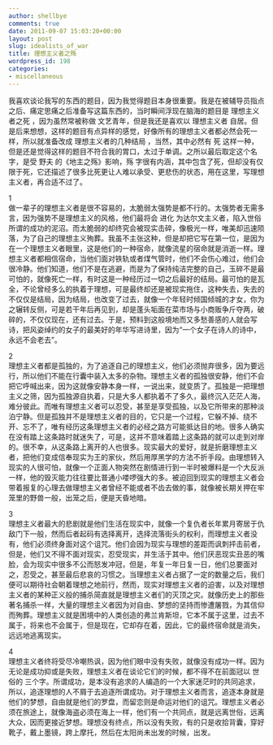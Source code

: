 ```yaml
---
author: shellbye
comments: true
date: 2011-09-07 15:03:20+00:00
layout: post
slug: idealists_of_war
title: 理想主义者之殇
wordpress_id: 198
categories:
- miscellaneous
---
```


我喜欢谈论我写的东西的题目，因为我觉得题目本身很重要。我是在被辅导员指点之后、痛定思痛之后准备写这篇东西的，当时瞬间浮现在脑海的题目是 理想主义者之死 ，因为虽然常被称做 文艺青年，但是我还是喜欢以 理想主义者 自居。但是后来想想，这样的题目有点异样的感觉，好像所有的理想主义者都必然会死一样，所以就准备改成 理想主义者的几种结局 ，当然，其中必然有 死 这样一种，但是还是觉得这样的题目不符合我的胃口，太过于单调。之所以最后取定这个名字，是受 野夫 的《地主之殇》影响，殇 字很有内涵，其中包含了死，但却没有仅限于死，它还描述了很多比死更让人难以承受、更悲伤的状态，用在这里，写理想主义者，再合适不过了。  
  
1  
做一辈子的理想主义者是很不容易的，太脆弱太强势是都不行的。太强势者无需多言，因为强势不是理想主义的风格，他们最将会 进化 为达尔文主义者，陷入世俗所谓的成功的泥沼。而太脆弱的却终究会被现实击碎，像极光一样，唯美却迅速陨落，为了自己的理想主义殉葬。我虽不主张这种，但是却把它写在第一位，是因为在一个理想主义者眼里，这是他们的一种宿命，就像流星的宿命就是消逝一样。理想主义者都相信宿命，当他们面对铁轨或者煤气管时，他们不会伤心难过，他们会很冷静。他们知道，他们不是在逃避，而是为了保持纯洁完整的自己，玉碎不是最可怕的，就像死亡一样，有时这是一种经历过一切之后最好的结局。最可怕的是瓦全，不论曾经多么的执着于理想，可是最终却还是被现实拖住，这种失去，失去的不仅仅是结局，因为结局，也改变了过去，就像一个年轻时倾国倾城的才女，你为之辗转反侧，可是若干年后再见到，却是蓬头垢面在菜市场与小商贩争斤夺两，破碎的，不仅仅现在，还有过去。于是，预料到这般境地而又多愁善感的人就会写诗，把风姿绰约的女子的最美好的年华写进诗里，因为“一个女子在诗人的诗中，永远不会老去”。  
  
2  
理想主义者都是孤独的，为了追逐自己的理想主义，他们必须抛弃很多，因为要远行，所以他们不能在行囊中装入太多的杂物。理想主义者的孤独很安静，他们不会把它呼喊出来，因为这就像安静本身一样，一说出来，就变质了。孤独是一把理想主义之筛，因为孤独源自执着，只是大多人都执着不了多久，最终沉入茫茫人海，难分彼此。而唯有理想主义者可以忍受，甚至是享受孤独，以及它所带来的那种淡泊宁静。但是孤独并不是理想主义者的目的，它只是一个过程，它躲不掉、绕不开、忘不了，唯有经历这条理想主义者的必经之路方可能抵达目的地。很多人确实在没有踏上这条路时就迷失了，可是，这并不意味着踏上这条路的就可以走到对岸的。很不幸，从这条路上离开的人也很多。现实最大的爱好，就是折磨理想主义者，把他们变成信奉现实为王的家伙，然后用厚黑学的方法不折手段。由理想转入现实的人很可怕，就像一个正面人物突然在剧情进行到一半时被爆料是一个大反派一样，他的毁灭能力往往要比普通小喽啰强大的多。被迫回到现实的理想主义者会带着报复的心理去做理想主义者曾经不能或者不齿去做的事，就像被长期关押在牢笼里的野兽一般，出笼之后，便是天昏地暗。  
  
  
3  
理想主义者最大的悲剧就是他们生活在现实中，就像一个复仇者长年累月寄居于仇敌门下一般，然而后者起码有选择离开，选择流落街头的权利，而理想主义者没有，他们必须终身面对这个诅咒。他们会因为现实与理想的差距而讽刺抨击前者，但是，他们又不得不面对现实，忍受现实，并生活于其中。他们厌恶现实丑恶的嘴脸，会为现实中很多不公而怒发冲冠，但是，年复一年日复一日，他们总要面对之，忍受之，甚至最后悲哀的习惯之。当理想主义者占据了一定的数量之后，我们便可以期待社会朝着理想之地前行，然而，现实对理想主义者的迫害，以及对理想主义者的某种正义般的捕杀简直就是理想主义者们的灭顶之灾。就像历史上的那些著名捕杀一样，大量的理想主义者因为对自由、梦想的坚持而惨遭屠戮，为其信仰而殉葬。理想主义就是困境中的人类创造的弗兰肯斯坦，它本不属于这里，过去不属于，将来也不会属于，但是现在，它却存在着，因此，它的最终宿命就是消失，远远地逃离现实。  
  
4  
理想主义者终将受尽冷嘲热讽，因为他们眼中没有失败，就像没有成功一样。因为无论是成功抑或是失败，理想主义者在谈论它们的时候，都不得不在前面冠以 世俗的 三个字。所谓成功，是本没有追求的人编造的一个大家迷茫时的共同追求，所以，追逐理想的人不屑于去追逐所谓成功。对于理想主义者而言，追逐本身就是他们的梦想，自由就是他们的罗盘，而留恋则是命运对他们的诅咒。理想主义者必须在旅途上，就像海盗必须在海上一样，他们有一个共同点，就是远离世俗，远离大众，因而更接近梦想。理想没有终点，所以没有失败，有的只是收拾背囊，穿好靴子，戴上墨镜，跨上摩托，然后在太阳尚未出发的时候，出发。
